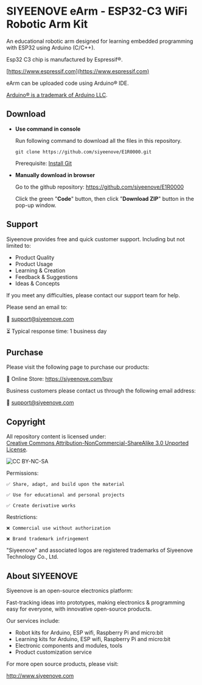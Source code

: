# SIYEENOVE eArm - ESP32-C3 WiFi Robotic Arm Kit

An educational robotic arm designed for learning embedded programming with ESP32 using Arduino (C/C++).

Esp32 C3 chip is manufactured by Espressif®. 

[https://www.espressif.com](https://www.espressif.com)

eArm can be uploaded code using Arduino® IDE.

[Arduino® is a trademark of Arduino LLC](https://www.arduino.cc).

## Download

* **Use command in console**

	Run following command to download all the files in this repository.

	`git clone https://github.com/siyeenove/E1R0000.git`

	Prerequisite: [Install Git](https://git-scm.com/downloads)

* **Manually download in browser**

	Go to the github repository: https://github.com/siyeenove/E1R0000

	Click the green "**Code**" button, then click "**Download ZIP**" button in the pop-up window.

## Support

Siyeenove provides free and quick customer support. Including but not limited to:

* Product Quality
* Product Usage
* Learning & Creation
* Feedback & Suggestions
* Ideas & Concepts

If you meet any difficulties, please contact our support team for help.

Please send an email to:

📧 support@siyeenove.com   

⏳ Typical response time: 1 business day

## Purchase

Please visit the following page to purchase our products:

🛒 Online Store: https://siyeenove.com/buy

Business customers please contact us through the following email address:

📧 support@siyeenove.com

## Copyright

All repository content is licensed under:    
 [Creative Commons Attribution-NonCommercial-ShareAlike 3.0 Unported License](http://creativecommons.org/licenses/by-nc-sa/3.0/).

![CC BY-NC-SA](https://i.creativecommons.org/l/by-nc-sa/3.0/88x31.png)

Permissions:

    ✅ Share, adapt, and build upon the material

    ✅ Use for educational and personal projects

	✅ Create derivative works

Restrictions:

    ❌ Commercial use without authorization

    ❌ Brand trademark infringement

"Siyeenove" and associated logos are registered trademarks of Siyeenove Technology Co., Ltd.

## About SIYEENOVE

Siyeenove is an open-source electronics platform:

Fast-tracking ideas into prototypes, making electronics & programming easy for everyone, with innovative open-source products.

Our services include:

* Robot kits for Arduino, ESP wifi, Raspberry Pi and micro:bit
* Learning kits for Arduino, ESP wifi, Raspberry Pi and micro:bit
* Electronic components and modules, tools
* Product customization service

For more open source products, please visit:

http://www.siyeenove.com
